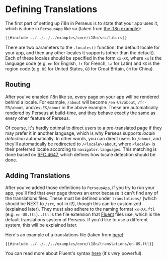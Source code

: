 # Defining Translations

The first part of setting up i18n in Perseus is to state that your app uses it, which is done in `PerseusApp` like so (taken from [the i18n example](https://github.com/arctic-hen7/perseus/tree/main/examples/core/i18n)):

```rust
{{#include ../../../../examples/core/i18n/src/lib.rs}}
```

There are two parameters to the `.locales()` function: the default locale for your app, and then any other locales it supports (other than the default). Each of these locales should be specified in the form `xx-XX`, where `xx` is the language code (e.g. `en` for English, `fr` for French, `la` for Latin) and `XX` is the region code (e.g. `US` for United States, `GB` for Great Britain, `CN` for China).

## Routing

After you've enabled i18n like so, every page on your app will be rendered behind a locale. For example, `/about` will become `/en-US/about`, `/fr-FR/about`, and`/es-ES/about` in the above example. These are automatically rendered by Perseus at build-time, and they behave exactly the same as every other feature of Perseus.

Of course, it's hardly optimal to direct users to a pre-translated page if they may prefer it in another language, which is why Perseus supports _locale detection_ automatically. In other words, you can direct users to `/about`, and they'll automatically be redirected to `/<locale>/about`, where `<locale>` is their preferred locale according to `navigator.languages`. This matching is done based on [RFC 4647](https://www.rfc-editor.org/rfc/rfc4647.txt), which defines how locale detection should be done.

## Adding Translations

After you've added those definitions to `PerseusApp`, if you try to run your app, you'll find that ever page throws an error because it can't find any of the translations files. These must be defined under `translations/` (which should be NEXT to `/src`, not in it!), though this can be customized (explained later). They must also adhere to the naming format `xx-XX.ftl` (e.g. `en-US.ftl`). `.ftl` is the file extension that [Fluent](https://projectfluent.org) files use, which is the default translations system of Perseus. If you'd like to use a different system, this will be explained later.

Here's an example of a translations file (taken from [here](https://github.com/arctic-hen7/perseus/blob/main/examples/core/i18n/translations/en-US.ftl)):

```fluent
{{#include ../../../../examples/core/i18n/translations/en-US.ftl}}
```

You can read more about Fluent's syntax [here](https://projectfluent.org) (it's _very_ powerful).
